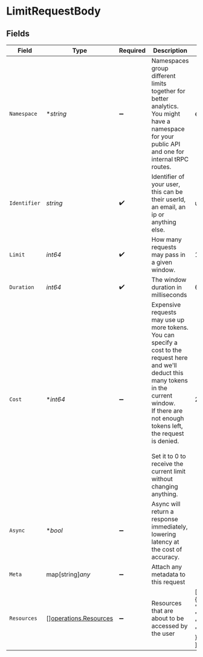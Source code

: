 # LimitRequestBody


## Fields

| Field                                                                                                                                                                                                                                                                                            | Type                                                                                                                                                                                                                                                                                             | Required                                                                                                                                                                                                                                                                                         | Description                                                                                                                                                                                                                                                                                      | Example                                                                                                                                                                                                                                                                                          |
| ------------------------------------------------------------------------------------------------------------------------------------------------------------------------------------------------------------------------------------------------------------------------------------------------ | ------------------------------------------------------------------------------------------------------------------------------------------------------------------------------------------------------------------------------------------------------------------------------------------------ | ------------------------------------------------------------------------------------------------------------------------------------------------------------------------------------------------------------------------------------------------------------------------------------------------ | ------------------------------------------------------------------------------------------------------------------------------------------------------------------------------------------------------------------------------------------------------------------------------------------------ | ------------------------------------------------------------------------------------------------------------------------------------------------------------------------------------------------------------------------------------------------------------------------------------------------ |
| `Namespace`                                                                                                                                                                                                                                                                                      | **string*                                                                                                                                                                                                                                                                                        | :heavy_minus_sign:                                                                                                                                                                                                                                                                               | Namespaces group different limits together for better analytics. You might have a namespace for your public API and one for internal tRPC routes.                                                                                                                                                | email.outbound                                                                                                                                                                                                                                                                                   |
| `Identifier`                                                                                                                                                                                                                                                                                     | *string*                                                                                                                                                                                                                                                                                         | :heavy_check_mark:                                                                                                                                                                                                                                                                               | Identifier of your user, this can be their userId, an email, an ip or anything else.                                                                                                                                                                                                             | user_123                                                                                                                                                                                                                                                                                         |
| `Limit`                                                                                                                                                                                                                                                                                          | *int64*                                                                                                                                                                                                                                                                                          | :heavy_check_mark:                                                                                                                                                                                                                                                                               | How many requests may pass in a given window.                                                                                                                                                                                                                                                    | 10                                                                                                                                                                                                                                                                                               |
| `Duration`                                                                                                                                                                                                                                                                                       | *int64*                                                                                                                                                                                                                                                                                          | :heavy_check_mark:                                                                                                                                                                                                                                                                               | The window duration in milliseconds                                                                                                                                                                                                                                                              | 60000                                                                                                                                                                                                                                                                                            |
| `Cost`                                                                                                                                                                                                                                                                                           | **int64*                                                                                                                                                                                                                                                                                         | :heavy_minus_sign:                                                                                                                                                                                                                                                                               | Expensive requests may use up more tokens. You can specify a cost to the request here and we'll deduct this many tokens in the current window. <br/>If there are not enough tokens left, the request is denied.<br/>                <br/>Set it to 0 to receive the current limit without changing anything. | 2                                                                                                                                                                                                                                                                                                |
| `Async`                                                                                                                                                                                                                                                                                          | **bool*                                                                                                                                                                                                                                                                                          | :heavy_minus_sign:                                                                                                                                                                                                                                                                               | Async will return a response immediately, lowering latency at the cost of accuracy.                                                                                                                                                                                                              |                                                                                                                                                                                                                                                                                                  |
| `Meta`                                                                                                                                                                                                                                                                                           | map[string]*any*                                                                                                                                                                                                                                                                                 | :heavy_minus_sign:                                                                                                                                                                                                                                                                               | Attach any metadata to this request                                                                                                                                                                                                                                                              |                                                                                                                                                                                                                                                                                                  |
| `Resources`                                                                                                                                                                                                                                                                                      | [][operations.Resources](../../models/operations/resources.md)                                                                                                                                                                                                                                   | :heavy_minus_sign:                                                                                                                                                                                                                                                                               | Resources that are about to be accessed by the user                                                                                                                                                                                                                                              | [<br/>{<br/>"type": "project",<br/>"id": "p_123",<br/>"name": "dub"<br/>}<br/>]                                                                                                                                                                                                                  |